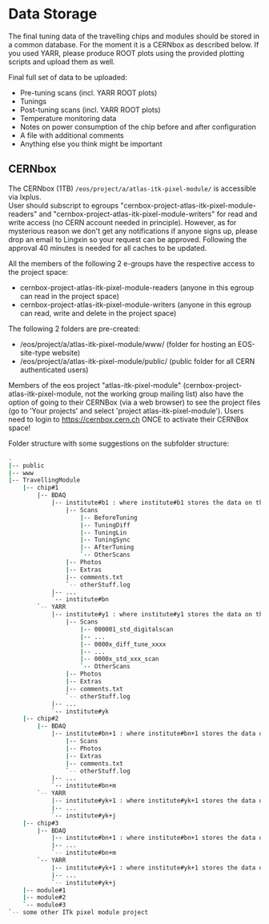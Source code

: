 Data Storage
============

The final tuning data of the travelling chips and modules should be stored in a common database. For the moment it is a CERNbox as described below.
If you used YARR, please produce ROOT plots using the provided plotting scripts and upload them as well.

Final full set of data to be uploaded:

- Pre-tuning scans (incl. YARR ROOT plots)
- Tunings
- Post-tuning scans (incl. YARR ROOT plots)
- Temperature monitoring data
- Notes on power consumption of the chip before and after configuration
- A file with additional comments
- Anything else you think might be important	

CERNbox
-------

The CERNbox (1TB) ```/eos/project/a/atlas-itk-pixel-module/``` is accessible via lxplus.  
User should subscript to egroups "cernbox-project-atlas-itk-pixel-module-readers" and "cernbox-project-atlas-itk-pixel-module-writers"
for read and write access (no CERN account needed in principle). However, as for mysterious reason we don't get any notifications if anyone signs up,
please drop an email to Lingxin so your request can be approved. Following the approval 40 minutes is needed for all caches to be updated.


All the members of the following 2 e-groups have the respective access to the project space:

- cernbox-project-atlas-itk-pixel-module-readers (anyone in this egroup can read in the project space)
- cernbox-project-atlas-itk-pixel-module-writers (anyone in this egroup can read, write and delete in the project space)
 
The following 2 folders are pre-created:

- /eos/project/a/atlas-itk-pixel-module/www/ (folder for hosting an EOS-site-type website)
- /eos/project/a/atlas-itk-pixel-module/public/ (public folder for all CERN authenticated users)
 
Members of the eos project "atlas-itk-pixel-module" (cernbox-project-atlas-itk-pixel-module, not the working group mailing list) also have the option of going to their CERNBox (via a web browser) to see the project files
(go to 'Your projects' and select 'project atlas-itk-pixel-module'). Users need to login to <https://cernbox.cern.ch> ONCE to activate their CERNBox space!

Folder structure with some suggestions on the subfolder structure:

```bash
.
|-- public
|-- www
|-- TravellingModule 
    |-- chip#1
		|-- BDAQ
			|-- institute#b1 : where institute#b1 stores the data on this chip
				|-- Scans
					|-- BeforeTuning
					|-- TuningDiff
					|-- TuningLin
					|-- TuningSync
					|-- AfterTuning
					`-- OtherScans
				|-- Photos
				|-- Extras
				|-- comments.txt
				`-- otherStuff.log
			|-- ...
			`-- institute#bn
		`-- YARR
			|-- institute#y1 : where institute#y1 stores the data on this chip
				|-- Scans
					|-- 000001_std_digitalscan
					|-- ...
					|-- 0000x_diff_tune_xxxx
					|-- ...
					|-- 0000x_std_xxx_scan
					`-- OtherScans
				|-- Photos
				|-- Extras
				|-- comments.txt
				`-- otherStuff.log
			|-- ...
			`-- institute#yk
    |-- chip#2
		|-- BDAQ
			|-- institute#bn+1 : where institute#bn+1 stores the data on this chip
				|-- Scans
				|-- Photos
				|-- Extras
				|-- comments.txt
				`-- otherStuff.log
			|-- ...
			`-- institute#bn+m
		`-- YARR
			|-- institute#yk+1 : where institute#yk+1 stores the data on this chip
			|-- ...
			`-- institute#yk+j
    |-- chip#3
		|-- BDAQ
			|-- institute#bn+1 : where institute#bn+1 stores the data on this chip
			|-- ...
			`-- institute#bn+m
		`-- YARR
			|-- institute#yk+1 : where institute#yk+1 stores the data on this chip
			|-- ...
			`-- institute#yk+j
    |-- module#1
    |-- module#2 
    `-- module#3 
`-- some other ITk pixel module project
```

